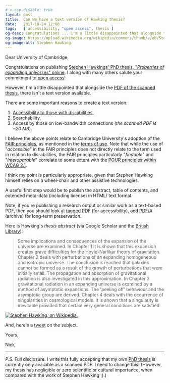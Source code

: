```yaml
---
# x-csp-disable: true
layout: post
title:  Can we have a text version of Hawking thesis?
date:   2017-10-24 12:00
tags:   [ accessibility, "open access", thesis ]
og-desc: Congratulations ... I'm a little disappointed that alongside the PDF of the scanned thesis, there isn't a text version.
og-image: https://upload.wikimedia.org/wikipedia/commons/thumb/e/eb/Stephen_Hawking.StarChild.jpg/220px-Stephen_Hawking.StarChild.jpg
og-image-alt: Stephen Hawking.
---
```


Dear University of Cambridge,

Congratulations on publishing [Stephen Hawkings' PhD thesis, "_Properties of expanding universes_" online][search].
I along with many others salute your commitment to [open access][oa]!

However, I'm a little disappointed that alongside the [PDF of the scanned thesis][pdf],
there isn't a text version available.

There are some important reasons to create a text version:

 1. [Accessibility to those with dis-abilities][a11y],
 2. Searchability,
 3. Access by those on low-bandwidth connections (_the scanned PDF is ~20 MB_).

I believe the above points relate to Cambridge University's adoption of
the [FAIR principles][fair], as mentioned in the [terms of use][].
Note that while the use of "_accessible_" in the FAIR principles does not
directly relate to the term used in relation to dis-abilities,
the FAIR principles particularly "_findable_" and "_interoparable_"
correlate to some extent with the [POUR principles within WCAG 2.1][wcag21].

I think my point is particularly appropriate, given that Stephen Hawking
himself relies on a wheel-chair and other assistive technologies.

A useful first step would be to publish the abstract, table of contents,
and extended meta-data (including license) in HTML/ text format.

Note, if you're publishing a research output or similar work as a text-based PDF,
then you should look at [tagged PDF][t-pdf] (for accessibility),
and [PDF/A][] (archive) for long-term preservation.

Here is Hawking's _thesis abstract_ (via Google Scholar and the [British Library][bl]):

> Some implications and consequences of the expansion of the universe are examined.
> In Chapter 1 it is shown that this expansion creates grave difficulties for the Hoyle-Narlikar theory of gravitation.
> Chapter 2 deals with perturbations of an expanding homogeneous and isotropic universe.
> The conclusion is reached that galaxies cannot be formed as a result of the growth of perturbations that were initially small.
> The propagation and absorption of gravitational radiation is also investigated in this approximation.
> In Chapter 3 gravitational radiation in an expanding universe is examined by a method of asymptotic expansions.
> The 'peeling off' behaviour and the asymptotic group are derived.
> Chapter 4 deals with the occurrence of singularities in cosmological models.
> It is shown that a singularity is inevitable provided that certain very general conditions are satisfied.

[![Stephen Hawking, on Wikipedia.][h-img]][hawking]

And, here's a [tweet][] on the subject.

Yours,

Nick

---

_P.S._ Full disclosure. I write this fully accepting that my own
[PhD thesis][ndf-thesis] is currently only available as a scanned PDF.
I need to change this!
(However, my thesis has negligible or zero scientific or cultural importance,
when compared with the work of Stephen Hawking ;).)


[art]: http://cam.ac.uk/research/news/step-inside-the-mind-of-the-young-stephen-hawking-as-his-phd-thesis-goes-online-for-first-time
  "Step inside the mind of the young Stephen Hawking as his PhD thesis goes online for first time"
[PDF]: https://www.repository.cam.ac.uk/handle/1810/251038
  "'Properties of expanding universes', Stephen Hawking, 1966 (PDF)."
[search]: https://www.repository.cam.ac.uk/discover?query=%22Properties+of+expanding+universes%22
  "'Properties of expanding universes', Stephen Hawking, 1966."
[terms of use]: https://osc.cam.ac.uk/repository/repository-terms-use
  "Cambridge University repository - terms of use."
[BL]: http://ethos.bl.uk/OrderDetails.do?uin=uk.bl.ethos.601153 "British Library"
[oa]: https://en.wikipedia.org/wiki/Open_access "Open access"
[oa-hefce]: http://www.hefce.ac.uk/rsrch/oa/whatis/
[fair]: https://www.force11.org/group/fairgroup/fairprinciples
  "To be: findable, accessible, interoperable, re-usable (FAIR)."
[nature]: https://www.nature.com/articles/sdata201618
  "The FAIR Guiding Principles for scientific data management and stewardship, Wilkinson et al. Nature, 2016. [doi:10.1038/sdata.2016.18]"
[a11y]: https://en.wikipedia.org/wiki/Accessibility
[wcag21]: https://w3.org/TR/WCAG21/#toc
  "Percievable, operable, usable, robust (POUR). Web Content Accessibility Guidelines (WCAG) 2.1."
[tweet]: https://twitter.com/nfreear/status/924248109168910337
  "Can the web have a text version of @StephenHawking8 thesis @cambridge_uni https://www.repository … #accessibility … (missing '?')"
[hawking]: https://en.wikipedia.org/wiki/Stephen_Hawking "Stephen Hawking, on Wikipedia."
[h-img]: https://upload.wikimedia.org/wikipedia/commons/thumb/e/eb/Stephen_Hawking.StarChild.jpg/220px-Stephen_Hawking.StarChild.jpg
[ndf-thesis]: http://etheses.bham.ac.uk/890/
  "'Automated visual inspection for the quality control of pad printing'"
[t-pdf]: http://www.planetpdf.com/enterprise/article.asp?ContentID=6067 "What is tagged PDF?"
[PDF/A]: https://en.wikipedia.org/wiki/PDF/A

[End]: //.
